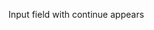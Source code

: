 Input field with continue appears
<!-- Match with firebase and give a response either true or false
if true:
    get the exact price
    show the crossmint button and click it
else:
    give a alert message and stop -->